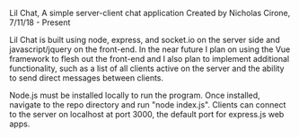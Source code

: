 Lil Chat, A simple server-client chat application
Created by Nicholas Cirone, 7/11/18 - Present

Lil Chat is built using node, express, and socket.io on the server side and javascript/jquery on the front-end.
In the near future I plan on using the Vue framework to flesh out the front-end and I also plan to implement additional
functionality, such as a list of all clients active on the server and the ability to send direct messages between clients.

Node.js must be installed locally to run the program. Once installed, navigate to the repo directory and run "node index.js".
Clients can connect to the server on localhost at port 3000, the default port for express.js web apps.
